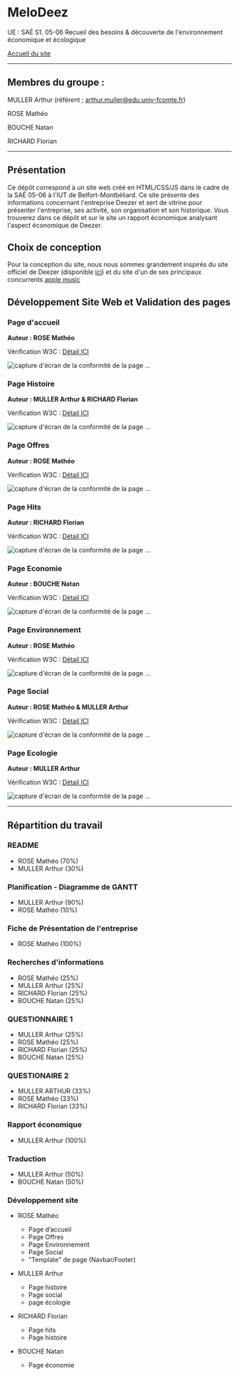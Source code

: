 # MeloDeez

UE : SAÉ S1. 05-06 Recueil des besoins & découverte de l'environnement économique et écologique

[Accueil du site](https://amu2ler.github.io/MeloDeez/)

 - - - - - - - - - - - - - - 
## Membres du groupe : 

MULLER Arthur (référent ; arthur.muller@edu.univ-fcomte.fr)

ROSE Mathéo

BOUCHE Natan

RICHARD Florian

 - - - - - - - - - - - - - - 

## Présentation 

Ce dépôt correspond à un site web créé en HTML/CSS/JS dans le cadre de la SAÉ 05-06 à l'IUT de Belfort-Montbéliard. Ce site présente des informations concernant l'entreprise Deezer et sert de vitrine pour présenter l'entreprise, ses activité, son organisation et son historique. Vous trouverez dans ce dépôt et sur le site un rapport économique analysant l'aspect économique de Deezer. 

## Choix de conception  

Pour la conception du site, nous nous sommes grandement inspirés du site officiel de Deezer (disponible [ici](https://www.deezer.com/fr/)) et du site d'un de ses principaux concurrents [apple music](https://www.apple.com/fr/apple-music/)

## Développement Site Web et Validation des pages

### Page d'accueil

**Auteur : ROSE Mathéo**  

Vérification W3C : [Détail ICI](https://validator.w3.org/nu/?doc=https%3A%2F%2Famu2ler.github.io%2FMeloDeez%2F)

![capture d'écran de la conformité de la page ...](w3c/index.png)

### Page Histoire

**Auteur : MULLER Arthur & RICHARD Florian**

Vérification W3C : [Détail ICI](https://validator.w3.org/nu/?doc=https%3A%2F%2Famu2ler.github.io%2FMeloDeez%2Fpages%2Fhistoire.html)

![capture d'écran de la conformité de la page ...](w3c/histoire-verif.png)

### Page Offres

**Auteur : ROSE Mathéo**

Vérification W3C : [Détail ICI](https://validator.w3.org/nu/?doc=https%3A%2F%2Famu2ler.github.io%2FMeloDeez%2Fpages%2Foffres.html)

![capture d'écran de la conformité de la page ...](w3c/offres-verif.png)

### Page Hits

**Auteur : RICHARD Florian**

Vérification W3C : [Détail ICI](https://validator.w3.org/nu/?doc=https%3A%2F%2Famu2ler.github.io%2FMeloDeez%2Fpages%2Fhits.html)

![capture d'écran de la conformité de la page ...](w3c/hits-verif.png)

### Page Economie

**Auteur : BOUCHE Natan**

Vérification W3C : [Détail ICI](https://validator.w3.org/nu/?doc=https%3A%2F%2Famu2ler.github.io%2FMeloDeez%2Fpages%2Feconomie.html)

![capture d'écran de la conformité de la page ...](w3c/economie-verif.png)

### Page Environnement

**Auteur : ROSE Mathéo**

Vérification W3C : [Détail ICI](https://validator.w3.org/nu/?doc=https%3A%2F%2Famu2ler.github.io%2FMeloDeez%2Fpages%2Fenvironnement.html)

![capture d'écran de la conformité de la page ...](w3c/environnement-verif.png)

### Page Social

**Auteur : ROSE Mathéo & MULLER Arthur**

Vérification W3C : [Détail ICI](https://validator.w3.org/nu/?doc=https%3A%2F%2Famu2ler.github.io%2FMeloDeez%2Fpages%2Fsocial.html)

![capture d'écran de la conformité de la page ...](w3c/social-verif.png)

### Page Ecologie

**Auteur : MULLER Arthur**

Vérification W3C : [Détail ICI](https://validator.w3.org/nu/?doc=https%3A%2F%2Famu2ler.github.io%2FMeloDeez%2Fpages%2Fecologie.html)

![capture d'écran de la conformité de la page ...](w3c/ecologie-verif.png)

 - - - - - - - - - - - - - - 

## Répartition du travail

### README

- ROSE Mathéo (70%)
- MULLER Arthur (30%)

### Planification - Diagramme de GANTT

- MULLER Arthur (90%)
- ROSE Mathéo (10%)

### Fiche de Présentation de l'entreprise
- ROSE Mathéo (100%)

### Recherches d'informations

- ROSE Mathéo (25%)
- MULLER Arthur (25%)
- RICHARD Florian (25%)
- BOUCHE Natan (25%)

### QUESTIONNAIRE 1
- MULLER Arthur (25%)
- ROSE Mathéo (25%)
- RICHARD Florian (25%)
- BOUCHE Natan (25%)

### QUESTIONAIRE 2
- MULLER ARTHUR (33%)
- ROSE Mathéo (33%)
- RICHARD Florian (33%)

### Rapport économique
- MULLER Arthur (100%)

### Traduction
- MULLER Arthur (50%)
- BOUCHE Natan (50%)

### Développement site
- ROSE Mathéo
  - Page d’accueil
  - Page Offres
  - Page Environnement
  - Page Social
  - "Template" de page (Navbar/Footer)
  

- MULLER Arthur
  - Page histoire
  - Page social
  - page écologie

- RICHARD Florian
  - Page hits
  - Page histoire

- BOUCHE Natan
  - Page économie
